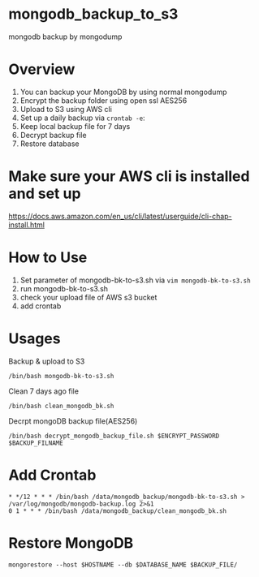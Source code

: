 # mongodb_backup_to_s3
mongodb backup by mongodump

# Overview
1. You can backup your MongoDB by using normal mongodump
2. Encrypt the backup folder using open ssl AES256
3. Upload to S3 using AWS cli
4. Set up a daily backup via `crontab -e`:
5. Keep local backup file for 7 days
6. Decrypt backup file
7. Restore database

# Make sure your AWS cli is installed and set up
https://docs.aws.amazon.com/en_us/cli/latest/userguide/cli-chap-install.html

# How to Use
1. Set parameter of mongodb-bk-to-s3.sh via `vim mongodb-bk-to-s3.sh`
2. run mongodb-bk-to-s3.sh
3. check your upload file of AWS s3 bucket
4. add crontab

# Usages
Backup & upload to S3
```
/bin/bash mongodb-bk-to-s3.sh
```
Clean 7 days ago file
```
/bin/bash clean_mongodb_bk.sh
```
Decrpt mongoDB backup file(AES256)
```
/bin/bash decrypt_mongodb_backup_file.sh $ENCRYPT_PASSWORD $BACKUP_FILNAME
```

# Add Crontab
```
* */12 * * * /bin/bash /data/mongodb_backup/mongodb-bk-to-s3.sh > /var/log/mongodb/mongodb-backup.log 2>&1
0 1 * * * /bin/bash /data/mongodb_backup/clean_mongodb_bk.sh
```

# Restore MongoDB
```
mongorestore --host $HOSTNAME --db $DATABASE_NAME $BACKUP_FILE/
```
